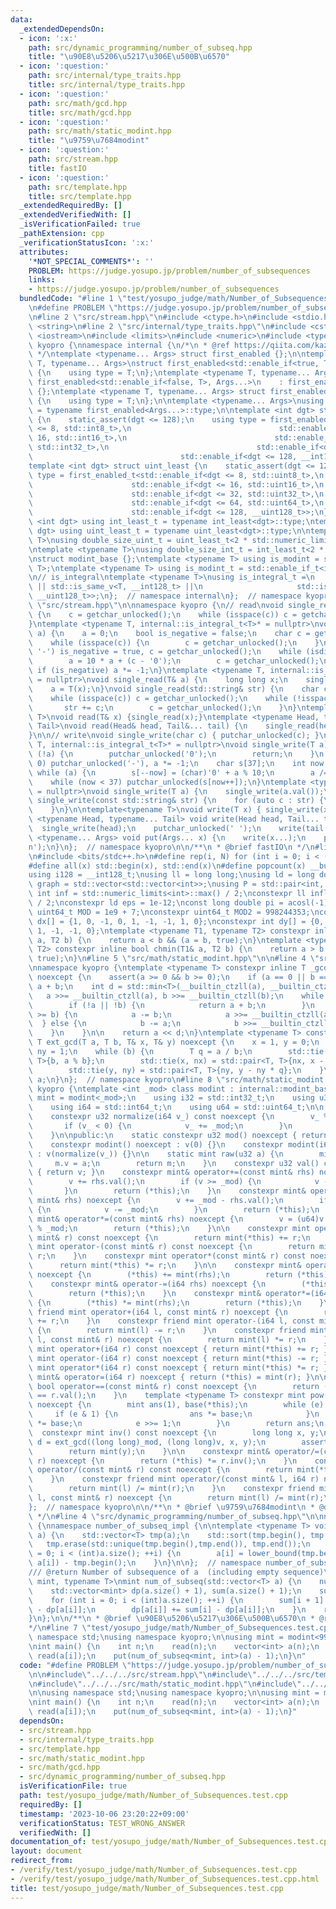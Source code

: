```yaml
---
data:
  _extendedDependsOn:
  - icon: ':x:'
    path: src/dynamic_programming/number_of_subseq.hpp
    title: "\u90E8\u5206\u5217\u306E\u500B\u6570"
  - icon: ':question:'
    path: src/internal/type_traits.hpp
    title: src/internal/type_traits.hpp
  - icon: ':question:'
    path: src/math/gcd.hpp
    title: src/math/gcd.hpp
  - icon: ':question:'
    path: src/math/static_modint.hpp
    title: "\u9759\u7684modint"
  - icon: ':question:'
    path: src/stream.hpp
    title: fastIO
  - icon: ':question:'
    path: src/template.hpp
    title: src/template.hpp
  _extendedRequiredBy: []
  _extendedVerifiedWith: []
  _isVerificationFailed: true
  _pathExtension: cpp
  _verificationStatusIcon: ':x:'
  attributes:
    '*NOT_SPECIAL_COMMENTS*': ''
    PROBLEM: https://judge.yosupo.jp/problem/number_of_subsequences
    links:
    - https://judge.yosupo.jp/problem/number_of_subsequences
  bundledCode: "#line 1 \"test/yosupo_judge/math/Number_of_Subsequences.test.cpp\"\
    \n#define PROBLEM \"https://judge.yosupo.jp/problem/number_of_subsequences\"\n\
    \n#line 2 \"src/stream.hpp\"\n#include <ctype.h>\n#include <stdio.h>\n#include\
    \ <string>\n#line 2 \"src/internal/type_traits.hpp\"\n#include <cstdint>\n#include\
    \ <iostream>\n#include <limits>\n#include <numeric>\n#include <typeinfo>\n\nnamespace\
    \ kyopro {\nnamespace internal {\n/*\n * @ref https://qiita.com/kazatsuyu/items/f8c3b304e7f8b35263d8\n\
    \ */\ntemplate <typename... Args> struct first_enabled {};\n\ntemplate <typename\
    \ T, typename... Args>\nstruct first_enabled<std::enable_if<true, T>, Args...>\
    \ {\n    using type = T;\n};\ntemplate <typename T, typename... Args>\nstruct\
    \ first_enabled<std::enable_if<false, T>, Args...>\n    : first_enabled<Args...>\
    \ {};\ntemplate <typename T, typename... Args> struct first_enabled<T, Args...>\
    \ {\n    using type = T;\n};\n\ntemplate <typename... Args>\nusing first_enabled_t\
    \ = typename first_enabled<Args...>::type;\n\ntemplate <int dgt> struct int_least\
    \ {\n    static_assert(dgt <= 128);\n    using type = first_enabled_t<std::enable_if<dgt\
    \ <= 8, std::int8_t>,\n                                 std::enable_if<dgt <=\
    \ 16, std::int16_t>,\n                                 std::enable_if<dgt <= 32,\
    \ std::int32_t>,\n                                 std::enable_if<dgt <= 64, std::int64_t>,\n\
    \                                 std::enable_if<dgt <= 128, __int128_t>>;\n};\n\
    template <int dgt> struct uint_least {\n    static_assert(dgt <= 128);\n    using\
    \ type = first_enabled_t<std::enable_if<dgt <= 8, std::uint8_t>,\n           \
    \                      std::enable_if<dgt <= 16, std::uint16_t>,\n           \
    \                      std::enable_if<dgt <= 32, std::uint32_t>,\n           \
    \                      std::enable_if<dgt <= 64, std::uint64_t>,\n           \
    \                      std::enable_if<dgt <= 128, __uint128_t>>;\n};\n\ntemplate\
    \ <int dgt> using int_least_t = typename int_least<dgt>::type;\ntemplate <int\
    \ dgt> using uint_least_t = typename uint_least<dgt>::type;\n\ntemplate <typename\
    \ T>\nusing double_size_uint_t = uint_least_t<2 * std::numeric_limits<T>::digits>;\n\
    \ntemplate <typename T>\nusing double_size_int_t = int_least_t<2 * std::numeric_limits<T>::digits>;\n\
    \nstruct modint_base {};\ntemplate <typename T> using is_modint = std::is_base_of<modint_base,\
    \ T>;\ntemplate <typename T> using is_modint_t = std::enable_if_t<is_modint<T>::value>;\n\
    \n// is_integral\ntemplate <typename T>\nusing is_integral_t =\n    std::enable_if_t<std::is_integral_v<T>\
    \ || std::is_same_v<T, __int128_t> ||\n                     std::is_same_v<T,\
    \ __uint128_t>>;\n};  // namespace internal\n};  // namespace kyopro\n#line 6\
    \ \"src/stream.hpp\"\n\nnamespace kyopro {\n// read\nvoid single_read(char& c)\
    \ {\n    c = getchar_unlocked();\n    while (isspace(c)) c = getchar_unlocked();\n\
    }\ntemplate <typename T, internal::is_integral_t<T>* = nullptr>\nvoid single_read(T&\
    \ a) {\n    a = 0;\n    bool is_negative = false;\n    char c = getchar_unlocked();\n\
    \    while (isspace(c)) {\n        c = getchar_unlocked();\n    }\n    if (c ==\
    \ '-') is_negative = true, c = getchar_unlocked();\n    while (isdigit(c)) {\n\
    \        a = 10 * a + (c - '0');\n        c = getchar_unlocked();\n    }\n   \
    \ if (is_negative) a *= -1;\n}\ntemplate <typename T, internal::is_modint_t<T>*\
    \ = nullptr>\nvoid single_read(T& a) {\n    long long x;\n    single_read(x);\n\
    \    a = T(x);\n}\nvoid single_read(std::string& str) {\n    char c = getchar_unlocked();\n\
    \    while (isspace(c)) c = getchar_unlocked();\n    while (!isspace(c)) {\n \
    \       str += c;\n        c = getchar_unlocked();\n    }\n}\ntemplate<typename\
    \ T>\nvoid read(T& x) {single_read(x);}\ntemplate <typename Head, typename...\
    \ Tail>\nvoid read(Head& head, Tail&... tail) {\n    single_read(head), read(tail...);\n\
    }\n\n// write\nvoid single_write(char c) { putchar_unlocked(c); }\ntemplate <typename\
    \ T, internal::is_integral_t<T>* = nullptr>\nvoid single_write(T a) {\n    if\
    \ (!a) {\n        putchar_unlocked('0');\n        return;\n    }\n    if (a <\
    \ 0) putchar_unlocked('-'), a *= -1;\n    char s[37];\n    int now = 37;\n   \
    \ while (a) {\n        s[--now] = (char)'0' + a % 10;\n        a /= 10;\n    }\n\
    \    while (now < 37) putchar_unlocked(s[now++]);\n}\ntemplate <typename T, internal::is_modint_t<T>*\
    \ = nullptr>\nvoid single_write(T a) {\n    single_write(a.val());\n}\n\nvoid\
    \ single_write(const std::string& str) {\n    for (auto c : str) {\n        putchar_unlocked(c);\n\
    \    }\n}\n\ntemplate<typename T>\nvoid write(T x) { single_write(x); }\ntemplate\
    \ <typename Head, typename... Tail> void write(Head head, Tail... tail) {\n  \
    \  single_write(head);\n    putchar_unlocked(' ');\n    write(tail...);\n}\ntemplate\
    \ <typename... Args> void put(Args... x) {\n    write(x...);\n    putchar_unlocked('\\\
    n');\n}\n};  // namespace kyopro\n\n/**\n * @brief fastIO\n */\n#line 2 \"src/template.hpp\"\
    \n#include <bits/stdc++.h>\n#define rep(i, N) for (int i = 0; i < (N); i++)\n\
    #define all(x) std::begin(x), std::end(x)\n#define popcount(x) __builtin_popcountll(x)\n\
    using i128 = __int128_t;\nusing ll = long long;\nusing ld = long double;\nusing\
    \ graph = std::vector<std::vector<int>>;\nusing P = std::pair<int, int>;\nconstexpr\
    \ int inf = std::numeric_limits<int>::max() / 2;\nconstexpr ll infl = std::numeric_limits<ll>::max()\
    \ / 2;\nconstexpr ld eps = 1e-12;\nconst long double pi = acosl(-1);\nconstexpr\
    \ uint64_t MOD = 1e9 + 7;\nconstexpr uint64_t MOD2 = 998244353;\nconstexpr int\
    \ dx[] = {1, 0, -1, 0, 1, -1, -1, 1, 0};\nconstexpr int dy[] = {0, 1, 0, -1, 1,\
    \ 1, -1, -1, 0};\ntemplate <typename T1, typename T2> constexpr inline bool chmax(T1&\
    \ a, T2 b) {\n    return a < b && (a = b, true);\n}\ntemplate <typename T1, typename\
    \ T2> constexpr inline bool chmin(T1& a, T2 b) {\n    return a > b && (a = b,\
    \ true);\n}\n#line 5 \"src/math/static_modint.hpp\"\n\n#line 4 \"src/math/gcd.hpp\"\
    \nnamespace kyopro {\ntemplate <typename T> constexpr inline T _gcd(T a, T b)\
    \ noexcept {\n    assert(a >= 0 && b >= 0);\n    if (a == 0 || b == 0) return\
    \ a + b;\n    int d = std::min<T>(__builtin_ctzll(a), __builtin_ctzll(b));\n \
    \   a >>= __builtin_ctzll(a), b >>= __builtin_ctzll(b);\n    while (a != b) {\n\
    \        if (!a || !b) {\n            return a + b;\n        }\n        if (a\
    \ >= b) {\n            a -= b;\n            a >>= __builtin_ctzll(a);\n      \
    \  } else {\n            b -= a;\n            b >>= __builtin_ctzll(b);\n    \
    \    }\n    }\n\n    return a << d;\n}\ntemplate <typename T> constexpr inline\
    \ T ext_gcd(T a, T b, T& x, T& y) noexcept {\n    x = 1, y = 0;\n    T nx = 0,\
    \ ny = 1;\n    while (b) {\n        T q = a / b;\n        std::tie(a, b) = std::pair<T,\
    \ T>{b, a % b};\n        std::tie(x, nx) = std::pair<T, T>{nx, x - nx * q};\n\
    \        std::tie(y, ny) = std::pair<T, T>{ny, y - ny * q};\n    }\n    return\
    \ a;\n}\n};  // namespace kyopro\n#line 8 \"src/math/static_modint.hpp\"\nnamespace\
    \ kyopro {\ntemplate <int _mod> class modint : internal::modint_base {\n    using\
    \ mint = modint<_mod>;\n    using i32 = std::int32_t;\n    using u32 = std::uint32_t;\n\
    \    using i64 = std::int64_t;\n    using u64 = std::uint64_t;\n\n    u32 v;\n\
    \    constexpr u32 normalize(i64 v_) const noexcept {\n        v_ %= _mod;\n \
    \       if (v_ < 0) {\n            v_ += _mod;\n        }\n        return v_;\n\
    \    }\n\npublic:\n    static constexpr u32 mod() noexcept { return _mod; }\n\
    \    constexpr modint() noexcept : v(0) {}\n    constexpr modint(i64 v_) noexcept\
    \ : v(normalize(v_)) {}\n\n    static mint raw(u32 a) {\n        mint m;\n   \
    \     m.v = a;\n        return m;\n    }\n    constexpr u32 val() const noexcept\
    \ { return v; }\n    constexpr mint& operator+=(const mint& rhs) noexcept {\n\
    \        v += rhs.val();\n        if (v >= _mod) {\n            v -= _mod;\n \
    \       }\n        return (*this);\n    }\n    constexpr mint& operator-=(const\
    \ mint& rhs) noexcept {\n        v += _mod - rhs.val();\n        if (v >= _mod)\
    \ {\n            v -= _mod;\n        }\n        return (*this);\n    }\n    constexpr\
    \ mint& operator*=(const mint& rhs) noexcept {\n        v = (u64)v * rhs.val()\
    \ % _mod;\n        return (*this);\n    }\n\n    constexpr mint operator+(const\
    \ mint& r) const noexcept {\n        return mint(*this) += r;\n    }\n    constexpr\
    \ mint operator-(const mint& r) const noexcept {\n        return mint(*this) -=\
    \ r;\n    }\n    constexpr mint operator*(const mint& r) const noexcept {\n  \
    \      return mint(*this) *= r;\n    }\n\n    constexpr mint& operator+=(i64 rhs)\
    \ noexcept {\n        (*this) += mint(rhs);\n        return (*this);\n    }\n\
    \    constexpr mint& operator-=(i64 rhs) noexcept {\n        (*this) -= mint(rhs);\n\
    \        return (*this);\n    }\n    constexpr mint& operator*=(i64 rhs) noexcept\
    \ {\n        (*this) *= mint(rhs);\n        return (*this);\n    }\n    constexpr\
    \ friend mint operator+(i64 l, const mint& r) noexcept {\n        return mint(l)\
    \ += r;\n    }\n    constexpr friend mint operator-(i64 l, const mint& r) noexcept\
    \ {\n        return mint(l) -= r;\n    }\n    constexpr friend mint operator*(i64\
    \ l, const mint& r) noexcept {\n        return mint(l) *= r;\n    }\n\n    constexpr\
    \ mint operator+(i64 r) const noexcept { return mint(*this) += r; }\n    constexpr\
    \ mint operator-(i64 r) const noexcept { return mint(*this) -= r; }\n    constexpr\
    \ mint operator*(i64 r) const noexcept { return mint(*this) *= r; }\n\n    constexpr\
    \ mint& operator=(i64 r) noexcept { return (*this) = mint(r); }\n\n    constexpr\
    \ bool operator==(const mint& r) const noexcept {\n        return (*this).val()\
    \ == r.val();\n    }\n    template <typename T> constexpr mint pow(T e) const\
    \ noexcept {\n        mint ans(1), base(*this);\n        while (e) {\n       \
    \     if (e & 1) {\n                ans *= base;\n            }\n            base\
    \ *= base;\n            e >>= 1;\n        }\n        return ans;\n    }\n\n  \
    \  constexpr mint inv() const noexcept {\n        long long x, y;\n        auto\
    \ d = ext_gcd((long long)_mod, (long long)v, x, y);\n        assert(d == 1);\n\
    \        return mint(y);\n    }\n\n    constexpr mint& operator/=(const mint&\
    \ r) noexcept {\n        return (*this) *= r.inv();\n    }\n    constexpr mint\
    \ operator/(const mint& r) const noexcept {\n        return mint(*this) *= r.inv();\n\
    \    }\n    constexpr friend mint operator/(const mint& l, i64 r) noexcept {\n\
    \        return mint(l) /= mint(r);\n    }\n    constexpr friend mint operator/(i64\
    \ l, const mint& r) noexcept {\n        return mint(l) /= mint(r);\n    }\n};\n\
    };  // namespace kyopro\n\n/**\n * @brief \u9759\u7684modint\n * @docs docs/math/static_modint.md\n\
    \ */\n#line 4 \"src/dynamic_programming/number_of_subseq.hpp\"\n\nnamespace kyopro\
    \ {\nnamespace number_of_subseq_impl {\n\ntemplate <typename T> void comp(std::vector<T>&\
    \ a) {\n    std::vector<T> tmp(a);\n    std::sort(tmp.begin(), tmp.end());\n \
    \   tmp.erase(std::unique(tmp.begin(),tmp.end()), tmp.end());\n    for (int i\
    \ = 0; i < (int)a.size(); ++i) {\n        a[i] = lower_bound(tmp.begin(), tmp.end(),\
    \ a[i]) - tmp.begin();\n    }\n}\n\n};  // namespace number_of_subseq_impl\n \n\
    /// @return Number of subsequence of a  (including empty sequence)\ntemplate <typename\
    \ mint, typename T>\nmint num_of_subseq(std::vector<T> a) {\n    number_of_subseq_impl::comp(a);\n\
    \    std::vector<mint> dp(a.size() + 1), sum(a.size() + 1);\n    sum[0] = mint(1);\n\
    \    for (int i = 0; i < (int)a.size(); ++i) {\n        sum[i + 1] = 2 * sum[i]\
    \ - dp[a[i]];\n        dp[a[i]] += sum[i] - dp[a[i]];\n    }\n    return sum[a.size()];\n\
    }\n};\n\n/**\n * @brief \u90E8\u5206\u5217\u306E\u500B\u6570\n * @reference https://noshi91.hatenablog.com/entry/2023/02/26/135340\n\
    */\n#line 7 \"test/yosupo_judge/math/Number_of_Subsequences.test.cpp\"\n\nusing\
    \ namespace std;\nusing namespace kyopro;\n\nusing mint = modint<998244353>;\n\
    \nint main() {\n    int n;\n    read(n);\n    vector<int> a(n);\n    rep(i, n)\
    \ read(a[i]);\n    put(num_of_subseq<mint, int>(a) - 1);\n}\n"
  code: "#define PROBLEM \"https://judge.yosupo.jp/problem/number_of_subsequences\"\
    \n\n#include\"../../../src/stream.hpp\"\n#include\"../../../src/template.hpp\"\
    \n#include\"../../../src/math/static_modint.hpp\"\n#include\"../../../src/dynamic_programming/number_of_subseq.hpp\"\
    \n\nusing namespace std;\nusing namespace kyopro;\n\nusing mint = modint<998244353>;\n\
    \nint main() {\n    int n;\n    read(n);\n    vector<int> a(n);\n    rep(i, n)\
    \ read(a[i]);\n    put(num_of_subseq<mint, int>(a) - 1);\n}"
  dependsOn:
  - src/stream.hpp
  - src/internal/type_traits.hpp
  - src/template.hpp
  - src/math/static_modint.hpp
  - src/math/gcd.hpp
  - src/dynamic_programming/number_of_subseq.hpp
  isVerificationFile: true
  path: test/yosupo_judge/math/Number_of_Subsequences.test.cpp
  requiredBy: []
  timestamp: '2023-10-06 23:20:22+09:00'
  verificationStatus: TEST_WRONG_ANSWER
  verifiedWith: []
documentation_of: test/yosupo_judge/math/Number_of_Subsequences.test.cpp
layout: document
redirect_from:
- /verify/test/yosupo_judge/math/Number_of_Subsequences.test.cpp
- /verify/test/yosupo_judge/math/Number_of_Subsequences.test.cpp.html
title: test/yosupo_judge/math/Number_of_Subsequences.test.cpp
---
```

